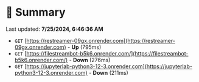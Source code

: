 # 📖 Summary
Last updated: **7/25/2024, 6:46:36 AM**

- `GET` [https://restreamer-09gx.onrender.com](https://restreamer-09gx.onrender.com) - **Up** (795ms)
- `GET` [https://filestreambot-b5k6.onrender.com/](https://filestreambot-b5k6.onrender.com/) - **Down** (276ms)
- `GET` [https://jupyterlab-python3-12-3.onrender.com](https://jupyterlab-python3-12-3.onrender.com) - **Down** (211ms)
